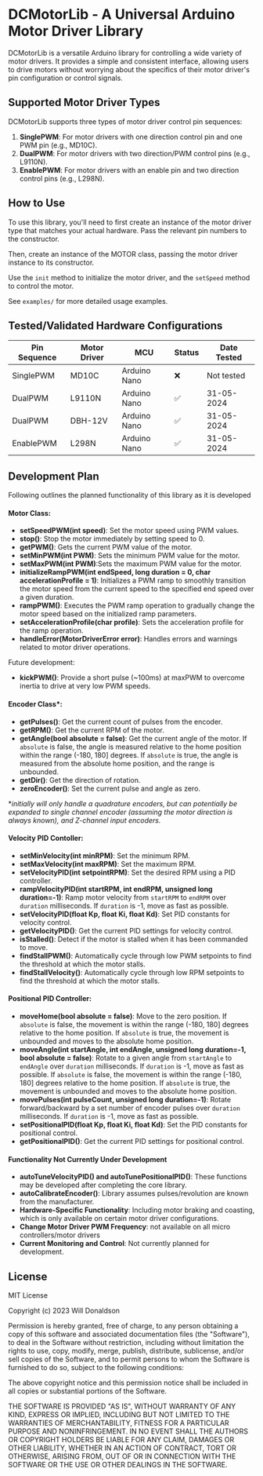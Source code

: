 # DCMotorLib - A Universal Arduino Motor Driver Library

DCMotorLib is a versatile Arduino library for controlling a wide variety of motor drivers. It provides a simple and consistent interface, allowing users to drive motors without worrying about the specifics of their motor driver's pin configuration or control signals.

## Supported Motor Driver Types

DCMotorLib supports three types of motor driver control pin sequences:

1. **SinglePWM**: For motor drivers with one direction control pin and one PWM pin (e.g., MD10C).
2. **DualPWM**: For motor drivers with two direction/PWM control pins (e.g., L9110N).
3. **EnablePWM**: For motor drivers with an enable pin and two direction control pins (e.g., L298N).

## How to Use

To use this library, you'll need to first create an instance of the motor driver type that matches your actual hardware. Pass the relevant pin numbers to the constructor.

Then, create an instance of the MOTOR class, passing the motor driver instance to its constructor.

Use the `init` method to initialize the motor driver, and the `setSpeed` method to control the motor.

See `examples/` for more detailed usage examples.

## Tested/Validated Hardware Configurations

| Pin Sequence | Motor Driver | MCU          | Status | Date Tested |
| ------------ | ------------ | ------------ | ------ | ----------- |
| SinglePWM    | MD10C        | Arduino Nano | ❌     | Not tested  |
| DualPWM      | L9110N       | Arduino Nano | ✅     | 31-05-2024  |
| DualPWM      | DBH-12V      | Arduino Nano | ✅     | 31-05-2024  |
| EnablePWM    | L298N        | Arduino Nano | ✅     | 31-05-2024  |

## Development Plan

Following outlines the planned functionality of this library as it is developed

#### Motor Class:

* **setSpeedPWM(int speed)**: Set the motor speed using PWM values.
* **stop()**: Stop the motor immediately by setting speed to 0.
* **getPWM()**: Gets the current PWM value of the motor.
* **setMinPWM(int PWM)**: Sets the minimum PWM value for the motor.
* **setMaxPWM(int PWM)**:Sets the maximum PWM value for the motor.
* **initializeRampPWM(int endSpeed, long duration = 0, char accelerationProfile = 1)**: Initializes a PWM ramp to smoothly transition the motor speed from the current speed to the specified end speed over a given duration.
* **rampPWM()**: Executes the PWM ramp operation to gradually change the motor speed based on the initialized ramp parameters.
* **setAccelerationProfile(char profile)**: Sets the acceleration profile for the ramp operation.
* **handleError(MotorDriverError error)**: Handles errors and warnings related to motor driver operations.

Future development:

* **kickPWM()**: Provide a short pulse (~100ms) at maxPWM to overcome inertia to drive at very low PWM speeds.

#### Encoder Class*:

* **getPulses()**: Get the current count of pulses from the encoder.
* **getRPM()**: Get the current RPM of the motor.
* **getAngle(bool absolute = false)**: Get the current angle of the motor. If `absolute` is false, the angle is measured relative to the home position within the range (-180, 180] degrees. If `absolute` is true, the angle is measured from the absolute home position, and the range is unbounded.
* **getDir()**: Get the direction of rotation.
* **zeroEncoder()**: Set the current pulse and angle as zero.

**initially will only handle a quadrature encoders, but can potentially be expanded to single channel encoder (assuming the motor direction is always known), and Z-channel input encoders.*

#### Velocity PID Contoller:

* **setMinVelocity(int minRPM)**: Set the minimum RPM.
* **setMaxVelocity(int maxRPM)**: Set the maximum RPM.
* **setVelocityPID(int setpointRPM)**: Set the desired RPM using a PID controller.
* **rampVelocityPID(int startRPM, int endRPM, unsigned long duration=-1)**: Ramp motor velocity from `startRPM` to `endRPM` over `duration` milliseconds. If `duration` is -1, move as fast as possible.
* **setVelocityPID(float Kp, float Ki, float Kd)**: Set PID constants for velocity control.
* **getVelocityPID()**: Get the current PID settings for velocity control.
* **isStalled()**: Detect if the motor is stalled when it has been commanded to move.
* **findStallPWM()**: Automatically cycle through low PWM setpoints to find the threshold at which the motor stalls.
* **findStallVelocity()**: Automatically cycle through low RPM setpoints to find the threshold at which the motor stalls.

#### Positional PID Controller:

* **moveHome(bool absolute = false)**: Move to the zero position. If `absolute` is false, the movement is within the range (-180, 180] degrees relative to the home position. If `absolute` is true, the movement is unbounded and moves to the absolute home position.
* **moveAngle(int startAngle, int endAngle, unsigned long duration=-1, bool absolute = false)**: Rotate to a given angle from `startAngle` to `endAngle` over `duration` milliseconds. If `duration` is -1, move as fast as possible. If `absolute` is false, the movement is within the range (-180, 180] degrees relative to the home position. If `absolute` is true, the movement is unbounded and moves to the absolute home position.
* **movePulses(int pulseCount, unsigned long duration=-1)**: Rotate forward/backward by a set number of encoder pulses over `duration` milliseconds. If `duration` is -1, move as fast as possible.
* **setPositionalPID(float Kp, float Ki, float Kd)**: Set the PID constants for positional control.
* **getPositionalPID()**: Get the current PID settings for positional control.

#### Functionality Not Currently Under Development

* **autoTuneVelocityPID() and autoTunePositionalPID()**: These functions may be developed after completing the core library.
* **autoCalibrateEncoder()**: Library assumes pulses/revolution are known from the manufacturer.
* **Hardware-Specific Functionality**: Including motor braking and coasting, which is only available on certain motor driver configurations.
* **Change Motor Driver PWM Frequency**: not available on all micro controllers/motor drivers
* **Current Monitoring and Control**: Not currently planned for development.

## License

MIT License

Copyright (c) 2023 Will Donaldson

Permission is hereby granted, free of charge, to any person obtaining a copy
of this software and associated documentation files (the "Software"), to deal
in the Software without restriction, including without limitation the rights
to use, copy, modify, merge, publish, distribute, sublicense, and/or sell
copies of the Software, and to permit persons to whom the Software is
furnished to do so, subject to the following conditions:

The above copyright notice and this permission notice shall be included in all
copies or substantial portions of the Software.

THE SOFTWARE IS PROVIDED "AS IS", WITHOUT WARRANTY OF ANY KIND, EXPRESS OR IMPLIED, INCLUDING BUT NOT LIMITED TO THE WARRANTIES OF MERCHANTABILITY, FITNESS FOR A PARTICULAR PURPOSE AND NONINFRINGEMENT. IN NO EVENT SHALL THE AUTHORS OR COPYRIGHT HOLDERS BE LIABLE FOR ANY CLAIM, DAMAGES OR OTHER LIABILITY, WHETHER IN AN ACTION OF CONTRACT, TORT OR OTHERWISE, ARISING FROM, OUT OF OR IN CONNECTION WITH THE SOFTWARE OR THE USE OR OTHER DEALINGS IN THE SOFTWARE.

